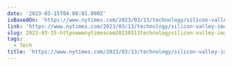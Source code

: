 ```yaml
---
date: '2023-03-15T04:08:01.000Z'
isBasedOn: 'https://www.nytimes.com/2023/03/13/technology/silicon-valley-image.html'
link: 'https://www.nytimes.com/2023/03/13/technology/silicon-valley-image.html'
slug: 2023-03-15-httpswwwnytimescom20230313technologysilicon-valley-imagehtml
tags:
  - Tech
title: 'https://www.nytimes.com/2023/03/13/technology/silicon-valley-image.html'
---
```


